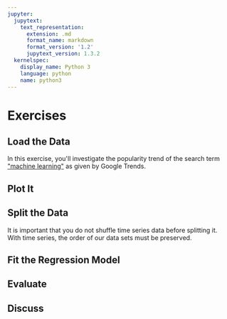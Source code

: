 ```yaml
---
jupyter:
  jupytext:
    text_representation:
      extension: .md
      format_name: markdown
      format_version: '1.2'
      jupytext_version: 1.3.2
  kernelspec:
    display_name: Python 3
    language: python
    name: python3
---
```


# Exercises #

## Load the Data ##

In this exercise, you'll investigate the popularity trend of the search term ["machine learning"](https://trends.google.com/trends/explore?date=2015-01-25%202020-01-25&geo=US&q=machine%20learning) as given by Google Trends.

## Plot It ##

## Split the Data ##

It is important that you do not shuffle time series data before splitting it. With time series, the order of our data sets must be preserved.

## Fit the Regression Model ##

## Evaluate ##

## Discuss ##
